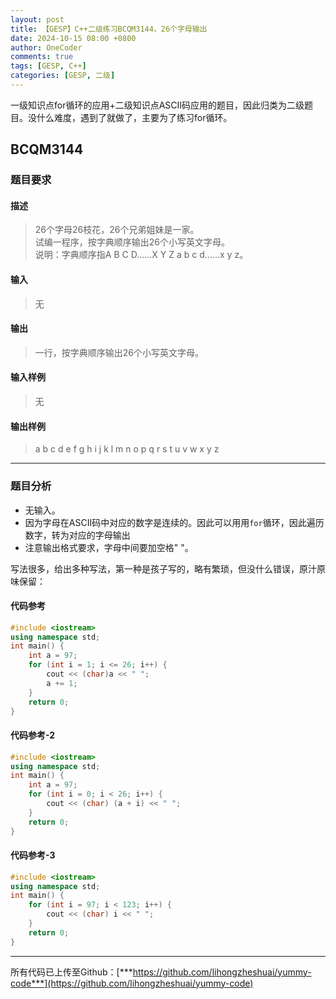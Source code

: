 ```yaml
---
layout: post
title: 【GESP】C++二级练习BCQM3144，26个字母输出
date: 2024-10-15 08:00 +0800
author: OneCoder
comments: true
tags: [GESP, C++]
categories: [GESP, 二级]
---
```

一级知识点for循环的应用+二级知识点ASCII码应用的题目，因此归类为二级题目。没什么难度，遇到了就做了，主要为了练习for循环。

<!--more-->

## BCQM3144

### 题目要求

#### 描述

>26个字母26枝花，26个兄弟姐妹是一家。  
>试编一程序，按字典顺序输出26个小写英文字母。  
>说明：字典顺序指A B C D......X Y Z a b c d......x y z。

#### 输入

>无

#### 输出

>一行，按字典顺序输出26个小写英文字母。

#### 输入样例

>无

#### 输出样例

>a b c d e f g h i j k l m n o p q r s t u v w x y z

---

### 题目分析

- 无输入。
- 因为字母在ASCII码中对应的数字是连续的。因此可以用用`for`循环，因此遍历数字，转为对应的字母输出
- 注意输出格式要求，字母中间要加空格" "。

写法很多，给出多种写法，第一种是孩子写的，略有繁琐，但没什么错误，原汁原味保留：

#### 代码参考

```cpp
#include <iostream>
using namespace std;
int main() {
    int a = 97;
    for (int i = 1; i <= 26; i++) {
        cout << (char)a << " ";
        a += 1;
    }
    return 0;
}
```

#### 代码参考-2

```cpp
#include <iostream>
using namespace std;
int main() {
    int a = 97;
    for (int i = 0; i < 26; i++) {
        cout << (char) (a + i) << " ";
    }
    return 0;
}
```

#### 代码参考-3

```cpp
#include <iostream>
using namespace std;
int main() {
    for (int i = 97; i < 123; i++) {
        cout << (char) i << " ";
    }
    return 0;
}
```

---

所有代码已上传至Github：[***https://github.com/lihongzheshuai/yummy-code***](https://github.com/lihongzheshuai/yummy-code)
